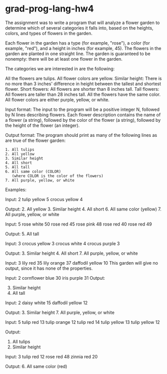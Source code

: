 # grad-prog-lang-hw4
The assignment was to write a program that will analyze a flower garden to determine which of several categories it falls into, based on the heights, colors, and types of flowers in the garden.

Each flower in the garden has a type (for example, "rose"), a color (for example, "red"), and a height in inches (for example, 45). The flowers in the garden are planted in one straight line. The garden is guaranteed to be nonempty: there will be at least one flower in the garden.

The categories we are interested in are the following:

All the flowers are tulips.
All flower colors are yellow.
Similar height: There is no more than 3 inches' difference in height between the tallest and shortest flower.
Short flowers: All flowers are shorter than 8 inches tall.
Tall flowers: All flowers are taller than 28 inches tall.
All the flowers have the same color.
All flower colors are either purple, yellow, or white.

Input format: The input to the program will be a positive integer N, followed by N lines describing flowers. Each flower description contains the name of a flower (a string), followed by the color of the flower (a string), followed by the height of the flower (an integer).

Output format: The program should print as many of the following lines as are true of the flower garden:

	1. All tulips
	2. All yellow
	3. Similar height
	4. All short
	5. All tall
	6. All same color (COLOR)
	   (where COLOR is the color of the flowers)
	7. All purple, yellow, or white
Examples:

Input:
2
tulip yellow 5
crocus yellow 4

Output:
2. All yellow
3. Similar height
4. All short
6. All same color (yellow)
7. All purple, yellow, or white

Input:
5
rose white 50
rose red 45
rose pink 48
rose red 40
rose red 49

Output:
5. All tall

Input:
3
crocus yellow 3
crocus white 4
crocus purple 3

Output:
3. Similar height
4. All short
7. All purple, yellow, or white

Input:
3
lily red 35
lily orange 37
daffodil yellow 10
This garden will give no output, since it has none of the properties.

Input:
2
cornflower blue 30
iris purple 31
Output:

3. Similar height
5. All tall

Input:
2
daisy white 15
daffodil yellow 12

Output:
3. Similar height
7. All purple, yellow, or white

Input:
5
tulip red 13
tulip orange 12
tulip red 14
tulip yellow 13
tulip yellow 12

Output:
1. All tulips
3. Similar height

Input:
3
tulip red 12
rose red 48
zinnia red 20

Output:
6. All same color (red)